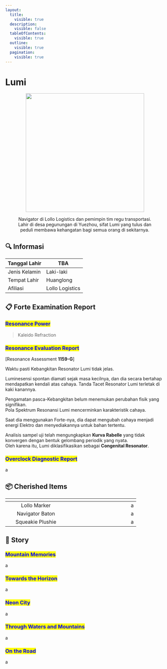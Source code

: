 ```yaml
---
layout:
  title:
    visible: true
  description:
    visible: false
  tableOfContents:
    visible: true
  outline:
    visible: true
  pagination:
    visible: true
---
```


# Lumi



<div align="center"><figure><img src="https://wuthering.wiki/img/rolecard_1504.png" alt="" width="375"><figcaption><p>Navigator di Lollo Logistics dan pemimpin tim regu transportasi. Lahir di desa pegunungan di Yuezhou, sifat Lumi yang tulus dan peduli membawa kehangatan bagi semua orang di sekitarnya.</p></figcaption></figure></div>

## :mag: Informasi

| Tanggal Lahir | TBA             |
| ------------- | --------------- |
| Jenis Kelamin | Laki-laki       |
| Tempat Lahir  | Huanglong       |
| Afiliasi      | Lollo Logistics |

## :clipboard: Forte Examination Report

### <mark style="color:blue;">**Resonance Power**</mark>

> Kaleido Refraction

### <mark style="color:blue;">Resonance Evaluation Report</mark>

\[Resonance Assessment **1159-G**]

Waktu pasti Kebangkitan Resonator Lumi tidak jelas.&#x20;

Luminesensi spontan diamati sejak masa kecilnya, dan dia secara bertahap mendapatkan kendali atas cahaya. Tanda Tacet Resonator Lumi terletak di kaki kanannya.&#x20;

Pengamatan pasca-Kebangkitan belum menemukan perubahan fisik yang signifikan.\
Pola Spektrum Resonansi Lumi mencerminkan karakteristik cahaya.&#x20;

Saat dia menggunakan Forte-nya, dia dapat mengubah cahaya menjadi energi Elektro dan menyediakannya untuk bahan tertentu.&#x20;

Analisis sampel uji telah mengungkapkan **Kurva Rabelle** yang tidak konvergen dengan bentuk gelombang periodik yang nyata. \
Oleh karena itu, Lumi diklasifikasikan sebagai **Congenital Resonator**.

### <mark style="color:blue;">Overclock Diagnostic Report</mark>

a

## :package: Cherished Items

<table data-header-hidden><thead><tr><th width="178" align="center"></th><th width="180"></th><th></th></tr></thead><tbody><tr><td align="center">Lollo Marker</td><td><img src="https://wuthering.wiki/img/T_Treasure77_UI.png" alt=""></td><td>a</td></tr><tr><td align="center">Navigator Baton</td><td><img src="https://wuthering.wiki/img/T_Treasure74_UI.png" alt=""></td><td>a</td></tr><tr><td align="center">Squeakie Plushie</td><td><img src="https://wuthering.wiki/img/T_Treasure73_UI.png" alt=""></td><td>a</td></tr></tbody></table>

## :scroll: Story

### <mark style="color:blue;">Mountain Memories</mark>

a

>

### <mark style="color:blue;">Towards the Horizon</mark>

a

>

### <mark style="color:blue;">Neon City</mark>

a

>

### <mark style="color:blue;">Through Waters and Mountains</mark>

a

>

### <mark style="color:blue;">On the Road</mark>

a

>

###
